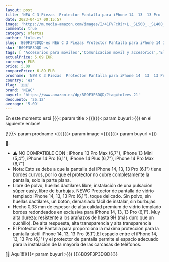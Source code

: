 ```yaml
---
layout: post
title: 'NEW C 3 Piezas  Protector Pantalla para iPhone 14  13  13 Pro  6 1"   Cristal templado Antiarañazos  Antihuellas  Sin Burbujas  Dureza 9H  0.33 mm Ultra Transparente  Ultra Resistente'
date: 2023-04-17 00:15:57
image: 'https://m.media-amazon.com/images/I/41FVFcRir+L._SL500_._SL400_.jpg'
comments: true
category: ofertas
author: 'tole.es'
slug: 'B09F3P3DQD-es NEW C 3 Piezas Protector Pantalla para iPhone 14 13 13 Pro...'
sku: 'B09F3P3DQD-es'
tags: [ 'Accesorios para móviles','Comunicación móvil y accesorios','Electrónica','Mantenimiento, cuidado y reparaciones de teléfonos móviles','Protectores de pantalla para móviles','iphone','newc','🇪🇸', ]
actualPrice: 5.09 EUR
currency: EUR
price: 5.09
comparePrice: 6.89 EUR
prodname: 'NEW C 3 Piezas  Protector Pantalla para iPhone 14  13  13 Pro  6 1"   Cristal templado Antiarañazos  Antihuellas  Sin Burbujas  Dureza 9H  0.33 mm Ultra Transparente  Ultra Resistente'
country: 'es'
flag: '🇪🇸'
brand: 'NEWC'
buyurl: 'https://www.amazon.es/dp/B09F3P3DQD/?tag=tolees-21'
descuento: '26.12'
average: '5.09'
---
```


En este momento está [{{< param title >}}]({{< param buyurl >}}) en el siguiente enlace!

[![{{< param prodname >}}]({{< param image >}})]({{< param buyurl >}})

🔎:

- ⚠ NO COMPATIBLE CON : iPhone 13 Pro Max (6,7"), iPhone 13 Mini (5,4"), iPhone 14 Pro (6,1"), iPhone 14 Plus (6,7"), iPhone 14 Pro Max (6,7")
- Nota: Esto se debe a que la pantalla del iPhone 14, 13, 13 Pro (6.1") tiene bordes curvos, por lo que el protector no cubre completamente la pantalla, solo la parte plana.
- Libre de polvo, huellas dactilares libre, instalación de una pulsación súper easiy, libre de burbujas. NEWC Protector de pantalla de vidrio templado iPhone 14, 13, 13 Pro (6,1"), toque delicado. Sin polvo, sin huellas dactilares, un botón, demasiado fácil de instalar, sin burbujas.
- Hecho 0,33 mm de espesor de alta calidad premium de vidrio templado bordes redondeados en exclusiva para iPhone 14, 13, 13 Pro (6,1"). Muy alta dureza: resistente a los arañazos de hasta 9H (más duro que un cuchillo). De alta respuesta, alta transparencia y alta transparencia
- El Protector de Pantalla para proporciona la máxima protección para la pantalla táctil iPhone 14, 13, 13 Pro (6,1").El espacio entre el iPhone 14, 13, 13 Pro (6,1") y el protector de pantalla permite el espacio adecuado para la instalación de la mayoría de las carcasas de teléfonos.

[🛒 Aquí!!!]({{< param buyurl >}})
{{<world>}}B09F3P3DQD{{</world>}}
